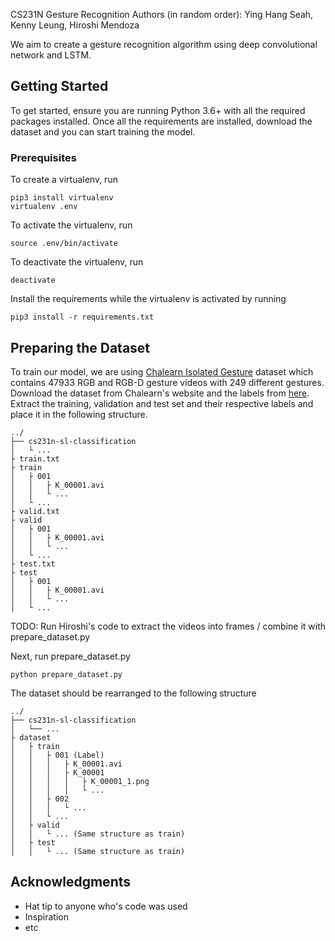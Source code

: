 CS231N Gesture Recognition
Authors (in random order): Ying Hang Seah, Kenny Leung, Hiroshi Mendoza

We aim to create a gesture recognition algorithm using deep convolutional network and LSTM. 

## Getting Started

To get started, ensure you are running Python 3.6+ with all the required packages installed. Once all the requirements are installed, download the dataset and you can start training the model.

### Prerequisites

To create a virtualenv, run
```
pip3 install virtualenv
virtualenv .env
```

To activate the virtualenv, run
```
source .env/bin/activate
```

To deactivate the virtualenv, run
```
deactivate
```

Install the requirements while the virtualenv is activated by running
```
pip3 install -r requirements.txt
```

## Preparing the Dataset

To train our model, we are using [Chalearn Isolated Gesture](http://chalearnlap.cvc.uab.es/dataset/21/description/) dataset which contains 47933 RGB and RGB-D gesture videos with 249 different gestures. Download the dataset from Chalearn's website and the labels from [here](http://www.cbsr.ia.ac.cn/users/jwan/database/IsoGD_labels.zip). Extract the training, validation and test set and their respective labels and place it in the following structure.
```
../
├── cs231n-sl-classification
│   └ ...
├ train.txt
├ train
│   ├ 001
│   │   ├ K_00001.avi
│   │   └ ...
│   └ ...
├ valid.txt
├ valid
│   ├ 001
│   │   ├ K_00001.avi
│   │   └ ...
│   └ ...
├ test.txt
├ test
│   ├ 001
│   │   ├ K_00001.avi
│   │   └ ...
│   └ ...
```
TODO: Run Hiroshi's code to extract the videos into frames / combine it with prepare_dataset.py

Next, run prepare_dataset.py
```
python prepare_dataset.py
```
The dataset should be rearranged to the following structure
```
../
├── cs231n-sl-classification
│   └── ...
├ dataset
│   ├ train
│   │   ├ 001 (Label)
│   │   │   ├ K_00001.avi
│   │   │   ├ K_00001
│   │   │   │   ├ K_00001_1.png
│   │   │   │   └ ...
│   │   ├ 002
│   │   │   └ ...
│   │   └ ...
│   ├ valid
│   │   └ ... (Same structure as train)
│   ├ test
│   │   └ ... (Same structure as train)
```

## Acknowledgments

* Hat tip to anyone who's code was used
* Inspiration
* etc